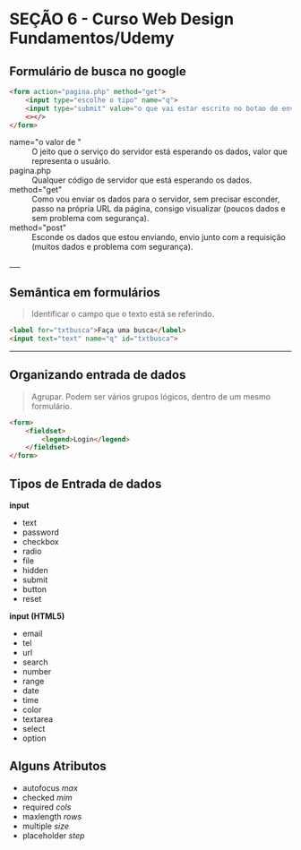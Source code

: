 # SEÇÃO 6 - Curso Web Design Fundamentos/Udemy

## Formulário de busca no google

```html
<form action="pagina.php" method="get">
    <input type="escolhe o tipo" name="q">
    <input type="submit" value="o que vai estar escrito no botao de enviar">
    <></>
</form>
```
<dl>
<dt>name="o valor de "</dt>
<dd>O jeito que o serviço do servidor está esperando os dados, valor que representa o usuário.</dd>

<dt>pagina.php</dt>
<dd>Qualquer código de servidor que está esperando os dados.</dd>

<dt>method="get"</dt>
<dd>Como vou enviar os dados para o servidor, sem precisar esconder, passo na própria URL da página, consigo visualizar (poucos dados e sem problema com segurança).</dd>

<dt>method="post"</dt>
<dd>Esconde os dados que estou enviando, envio junto com a requisição (muitos dados e problema com segurança).</dd>
</dl>
___

## Semântica em formulários
> Identificar o campo que o texto está se referindo.

```html
<label for="txtbusca">Faça uma busca</label>
<input text="text" name="q" id="txtbusca">
```
___

## Organizando entrada de dados
> Agrupar. Podem ser vários grupos lógicos, dentro de um mesmo formulário.

```html
<form>
    <fieldset>
        <legend>Login</legend>
    </fieldset>
</form>
```
## Tipos de Entrada de dados

**input**        
* text
* password           
* checkbox          
* radio            
* file              
* hidden            
* submit           
* button           
* reset            

**input (HTML5)**
* email
* tel 
* url
* search
* number
* range
* date
* time
* color
* textarea
* select
* option

## Alguns Atributos

* autofocus           *max* 
* checked              *mim*
* required            *cols*
* maxlength            *rows*
* multiple            *size*
* placeholder           *step*
        
